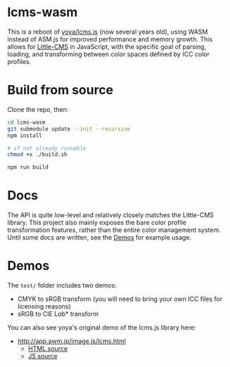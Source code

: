 # lcms-wasm

This is a reboot of [yoya/lcms.js](https://github.com/yoya/lcms.js/) (now several years old), using WASM instead of ASM.js for improved performance and memory growth. This allows for [Little-CMS](https://github.com/mm2/Little-CMS) in JavaScript, with the specific goal of parsing, loading, and transforming between color spaces defined by ICC color profiles.

# Build from source

Clone the repo, then:

```sh
cd lcms-wasm
git submodule update --init --recursive
npm install

# if not already runnable
chmod +x ./build.sh

npm run build
```

# Docs

The API is quite low-level and relatively closely matches the Little-CMS library. This project also mainly exposes the bare color profile transformation features, rather than the entire color management system. Until some docs are written, see the [Demos](#demos) for example usage.

# Demos

The `test/` folder includes two demos:

- CMYK to sRGB transform (you will need to bring your own ICC files for licensing reasons)
- sRGB to CIE L*a*b\* transform

You can also see yoya's original demo of the lcms.js library here:

- http://app.awm.jp/image.js/lcms.html
  - [HTML source](https://github.com/yoya/image.js/blob/5e43f1d1c3b248db764f764a1507eb9f3dd36f66/lcms.html)
  - [JS source](https://github.com/yoya/image.js/blob/5e43f1d1c3b248db764f764a1507eb9f3dd36f66/lcms.js)
